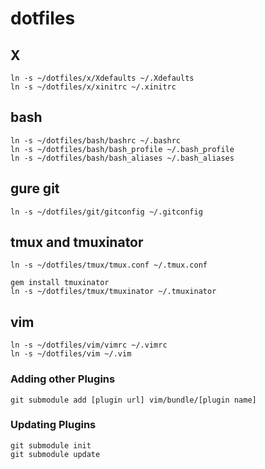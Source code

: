 # dotfiles

## X

    ln -s ~/dotfiles/x/Xdefaults ~/.Xdefaults
    ln -s ~/dotfiles/x/xinitrc ~/.xinitrc

## bash

    ln -s ~/dotfiles/bash/bashrc ~/.bashrc
    ln -s ~/dotfiles/bash/bash_profile ~/.bash_profile
    ln -s ~/dotfiles/bash/bash_aliases ~/.bash_aliases

## gure git

    ln -s ~/dotfiles/git/gitconfig ~/.gitconfig

## tmux and tmuxinator

    ln -s ~/dotfiles/tmux/tmux.conf ~/.tmux.conf

    gem install tmuxinator
    ln -s ~/dotfiles/tmux/tmuxinator ~/.tmuxinator

## vim

    ln -s ~/dotfiles/vim/vimrc ~/.vimrc
    ln -s ~/dotfiles/vim ~/.vim

### Adding other Plugins

    git submodule add [plugin url] vim/bundle/[plugin name]

### Updating Plugins

    git submodule init
    git submodule update
